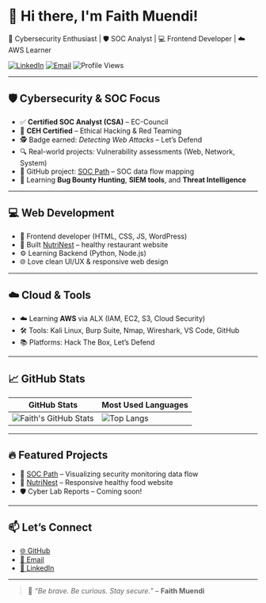 # 👋 Hi there, I'm Faith Muendi!

🔐 Cybersecurity Enthusiast | 🛡️ SOC Analyst | 💻 Frontend Developer | ☁️ AWS Learner

[![LinkedIn](https://img.shields.io/badge/LinkedIn-faithmuendi-blue?logo=linkedin&style=flat-square)](https://www.linkedin.com/in/faith-muendi-95a924188/)
[![Email](https://img.shields.io/badge/Email-faithmuendi20%40gmail.com-green?logo=gmail&style=flat-square)](mailto:faithmuendi20@gmail.com)
![Profile Views](https://komarev.com/ghpvc/?username=faith-muendi&style=flat-square&color=blue)

---

## 🛡️ Cybersecurity & SOC Focus

- ✅ **Certified SOC Analyst (CSA)** – EC-Council  
- 🧠 **CEH Certified** – Ethical Hacking & Red Teaming  
- 🕵️ Badge earned: *Detecting Web Attacks* – Let’s Defend  
- 🔍 Real-world projects: Vulnerability assessments (Web, Network, System)  
- 📁 GitHub project: [SOC Path](https://github.com/faith-muendi/Data-Flow-Chat) – SOC data flow mapping  
- 🎯 Learning **Bug Bounty Hunting**, **SIEM tools**, and **Threat Intelligence**

---

## 💻 Web Development

- 🌱 Frontend developer (HTML, CSS, JS, WordPress)  
- 🍃 Built [NutriNest](https://github.com/faith-muendi/nutrinest) – healthy restaurant website  
- ⚙️ Learning Backend (Python, Node.js)  
- 🌐 Love clean UI/UX & responsive web design  

---

## ☁️ Cloud & Tools

- ☁️ Learning **AWS** via ALX (IAM, EC2, S3, Cloud Security)  
- 🛠️ Tools: Kali Linux, Burp Suite, Nmap, Wireshark, VS Code, GitHub  
- 📚 Platforms: Hack The Box, Let’s Defend  

---

## 📈 GitHub Stats

| GitHub Stats | Most Used Languages |
| ------------ | ------------------- |
| ![Faith's GitHub Stats](https://github-readme-stats.vercel.app/api?username=faith-muendi&show_icons=true&theme=react) | ![Top Langs](https://github-readme-stats.vercel.app/api/top-langs/?username=faith-muendi&layout=compact&theme=react) |

---

## 🔥 Featured Projects

- 🔐 [SOC Path](https://github.com/faith-muendi/Data-Flow-Chat) – Visualizing security monitoring data flow  
- 🥗 [NutriNest](https://github.com/faith-muendi/nutrinest) – Responsive healthy food website  
- 🛡️ Cyber Lab Reports – Coming soon!

---

## 📫 Let’s Connect

- [🌐 GitHub](https://github.com/faith-muendi)
- [📧 Email](mailto:faithmuendi20@gmail.com)
- [🔗 LinkedIn](https://www.linkedin.com/in/faith-muendi-95a924188/)

---

> 💬 *“Be brave. Be curious. Stay secure.”* – **Faith Muendi**
